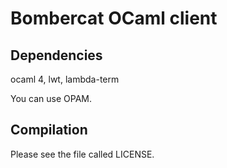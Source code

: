 Bombercat OCaml client
======================

Dependencies
------------

ocaml 4, lwt, lambda-term

You can use OPAM.

Compilation
-----------

Please see the file called LICENSE.

